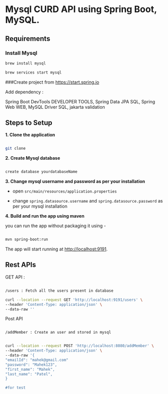 # Mysql CURD API using Spring Boot, MySQL.



## Requirements

### Install Mysql

```bash
brew install mysql

brew services start mysql
```

###Create project from https://start.spring.io

Add dependency :

Spring Boot DevTools DEVELOPER TOOLS,
Spring Data JPA SQL,
Spring Web WEB,
MySQL Driver SQL,
jakarta validation

## Steps to Setup

**1. Clone the application**

```bash

git clone 

```

**2. Create Mysql database**

```bash

create database yourdatabaseName

```

**3. Change mysql username and password as per your installation**

+ open `src/main/resources/application.properties`


+ change `spring.datasource.username` and `spring.datasource.password` as per your mysql installation

**4. Build and run the app using maven**

 you can run the app without packaging it using -

```bash

mvn spring-boot:run

```

The app will start running at <http://localhost:9191>.

## Rest APIs

GET API :

```bash

/users : Fetch all the users present in database

curl --location --request GET 'http://localhost:9191/users' \
--header 'Content-Type: application/json' \
--data-raw ''
```

Post API 



   ```bash
   
   /addMember : Create an user and stored in mysql
   

curl --location --request POST 'http://localhost:8080/addMember' \
--header 'Content-Type: application/json' \
--data-raw '{
  "emailId": "mahek@gmail.com"
  "password": "Mahek123",
  "first_name": "Mahek",
  "last_name": "Patel",
}

#for test
